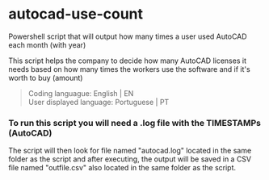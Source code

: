 # autocad-use-count
Powershell script that will output how many times a user used AutoCAD each month (with year)  

This script helps the company to decide how many AutoCAD licenses it needs based on how many times the workers use the software and if it's worth to buy (amount)

> Coding languague: English | EN  
> User displayed language: Portuguese | PT

### To run this script you will need a .log file with the TIMESTAMPs (AutoCAD)
The script will then look for file named "autocad.log" located in the same folder as the script and after executing, the output will be saved in a CSV file named "outfile.csv" also located in the same folder as the script.
